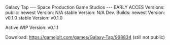 Galaxy Tap --- Space Production Game Studios --- EARLY ACCES
Versions:
  public:
    newest Version: N/A
    stable Version: N/A
  Dev. Builds:
    newest Version: v0.1.0
    stable Version: v0.1.0
    
Active WIP Version: v0.1.1

Download: https://gamejolt.com/games/Galaxy-Tap/968834 (still not public)
